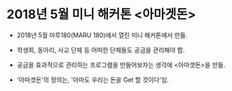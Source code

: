 # 2018년 5월 미니 해커톤 <아마겟돈>

* 2018년 5월 마루180(MARU 180)에서 열린 미니 해커톤에서 만듦.

* 학생회, 동아리, 사교 단체 등 어떠한 단체들도 공금을 관리해야 함.

* 공금을 효과적으로 관리하는 프로그램을 만들어보자는 생각에 <아마겟돈>을 만듦.

* '아마겟돈'의 정의는, '아마도 우리는 돈을 Get 할 것이다'임.
